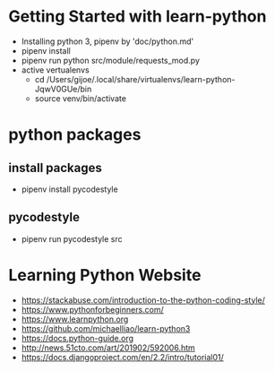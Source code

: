 # Getting Started with learn-python
- Installing python 3, pipenv by 'doc/python.md'
- pipenv install
- pipenv run python src/module/requests_mod.py
- active vertualenvs
  - cd /Users/gijoe/.local/share/virtualenvs/learn-python-JqwV0GUe/bin
  - source venv/bin/activate

# python packages

## install packages
- pipenv install pycodestyle
 
## pycodestyle
- pipenv run pycodestyle src


# Learning Python Website
- https://stackabuse.com/introduction-to-the-python-coding-style/
- https://www.pythonforbeginners.com/
- https://www.learnpython.org
- https://github.com/michaelliao/learn-python3
- https://docs.python-guide.org
- http://news.51cto.com/art/201902/592006.htm
- https://docs.djangoproject.com/en/2.2/intro/tutorial01/
